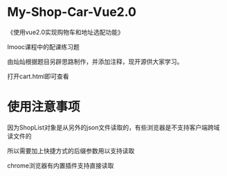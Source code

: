# My-Shop-Car-Vue2.0
《使用vue2.0实现购物车和地址选配功能》


Imooc课程中的配课练习题

由灿灿根据题目另辟思路制作，并添加注释，现开源供大家学习。


打开cart.html即可查看

# 使用注意事项

因为ShopList对象是从另外的json文件读取的，有些浏览器是不支持客户端跨域读文件的

所以需要加上快捷方式的后缀参数用以支持读取

chrome浏览器有内置插件支持直接读取